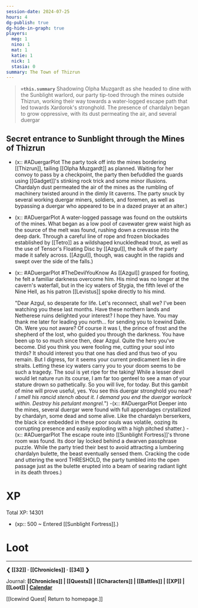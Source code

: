 ```yaml
---
session-date: 2024-07-25
hours: 4
dg-publish: true
dg-hide-in-graph: true
players:
  meg: 1
  nino: 1
  mat: 1
  katie: 1
  nick: 1
  stasia: 0
summary: The Town of Thizrun
---
```


> **`=this.summary`**
> Shadowing Olpha Muzgardt as she headed to dine with the Sunblight warlord, our party tip-toed through the mines outside Thizrun, working their way towards a water-logged escape path that led towards Xardorok's stronghold. The presence of chardalyn began to grow oppressive, with its dust permeating the air, and several duergar

## Secret entrance to Sunblight through the Mines of Thizrun
- (x:: #ADuergarPlot The party took off into the mines bordering [[Thizrun]], tailing [[Olpha Muzgardt]] as planned. Waiting for her convoy to pass by a checkpoint, the party then befuddled the guards using [[Gadget]]'s stinking rock trick and some minor illusions. Chardalyn dust permeated the air of the mines as the rumbling of machinery twisted around in the dimly lit caverns. The party snuck by several working duergar miners, soldiers, and foremen, as well as bypassing a duergar who appeared to be in a dazed prayer at an alter.)
- (x:: #ADuergarPlot A water-logged passage was found on the outskirts of the mines. What began as a low pool of cavewater grew waist high as the source of the melt was found, rushing down a crevasse into the deep dark. Through a careful line of rope and frozen blockades established by [[Tetro]] as a wildshaped knuckledhead trout, as well as the use of Tensor's Floating Disc by [[Azgul]], the bulk of the party made it safely across. [[Azgul]], though, was caught in the rapids and swept over the side of the falls.)
- (x:: #ADuergarPlot #TheDevilYouKnow As [[Azgul]] grasped for footing, he felt a familiar darkness overcome him. His mind was no longer at the cavern's waterfall, but in the icy waters of Stygia, the fifth level of the Nine Hell, as his patron [[Levistus]] spoke directly to his mind. 
  
  "Dear Azgul, so desperate for life. Let's reconnect, shall we? I've been watching you these last months. Have these northern lands and Netherese ruins delighted your interest? I hope they have. You may thank me later for leading you north... for sending you to Icewind Dale. Oh. Were you not aware? Of course it was I, the prince of frost and the shepherd of the lost, who guided you through the darkness. You have been up to so much since then, dear Azgul. Quite the hero you've become. Did you think you were fooling me, cutting your soul into thirds? It should interest you that one has died and thus two of you remain. But I digress, for it seems your current predicament lies in dire straits. Letting these icy waters carry you to your doom seems to be such a tragedy. The soul is yet ripe for the taking! While a lesser devil would let nature run its course, I am far too genteel to see a man of your stature drown so pathetically. So you will live, for today. But this gambit of mine will prove useful, yes. You see this duergar stronghold you near? *I smell his rancid stench about it. I demand you end the duergar warlock within. Destroy his petulant mongrel.*")
-(x:: #ADuergarPlot Deeper into the mines, several duergar were found with full appendages crystallized by chardalyn, some dead and some alive. Like the chardalyn berserkers, the black ice embedded in these poor souls was volatile, oozing its corrupting presence and easily exploding with a high pitched shatter.)
-(x:: #ADuergarPlot The escape route into [[Sunblight Fortress]]'s throne room was found. Its door lay locked behind a dwarven passphrase puzzle. While the party tried their best to avoid attracting a lumbering chardalyn bulette, the beast eventually sensed them. Cracking the code and uttering the word THRESHOLD, the party tumbled into the open passage just as the bulette erupted into a beam of searing radiant light in its death throes.)

# XP
Total XP: 14301
- (xp:: 500 ~ Entered [[Sunblight Fortress]].)

# Loot


---
**❮ [[32]] · [[Chronicles]] ·  [[34]] ❯**

Journal: **[[Chronicles]] | [[Quests]] |  [[Characters]] | [[Battles]] | [[XP]] | [[Loot]] | [Calendar](https://app.fantasy-calendar.com/calendars/38f9e3f5098bac1f655a4fb4241f35eb)**

[[Icewind Quest| Return to homepage.]]